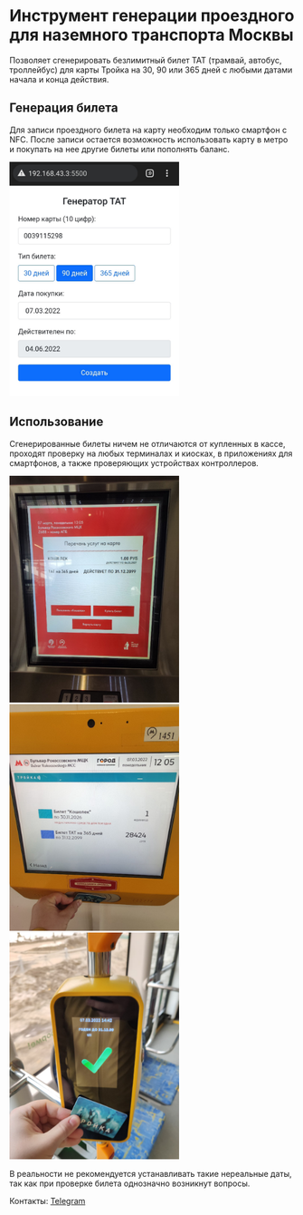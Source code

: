 # Инструмент генерации проездного для наземного транспорта Москвы

Позволяет сгенерировать безлимитный билет ТАТ (трамвай, автобус, троллейбус) для карты Тройка на 30, 90 или 365 дней с любыми датами начала и конца действия.


## Генерация билета

Для записи проездного билета на карту необходим только смартфон с NFC. После записи остается возможность использовать карту в метро и покупать на нее другие билеты или пополнять баланс.

<img src="img/interface.jpeg" width="300px">


## Использование

Сгенерированные билеты ничем не отличаются от купленных в кассе, проходят проверку на любых терминалах и киосках, в приложениях для смартфонов, а также проверяющих устройствах контроллеров.

<img src="img/tat1.jpeg" width="300px">
<img src="img/tat2.jpeg" width="300px">
<img src="img/tat3.jpeg" width="300px">

В реальности не рекомендуется устанавливать такие нереальные даты, так как при проверке билета однозначно возникнут вопросы.

Контакты: <a href="https://t.me/dedol">Telegram</a>
